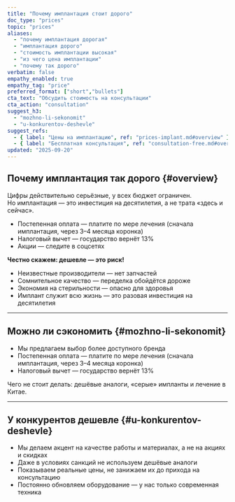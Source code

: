 ```yaml
---
title: "Почему имплантация стоит дорого"
doc_type: "prices"
topic: "prices"
aliases:
  - "почему имплантация дорогая"
  - "имплантация дорого"
  - "стоимость имплантации высокая"
  - "из чего цена имплантации"
  - "почему так дорого"
verbatim: false
empathy_enabled: true
empathy_tag: "price"
preferred_format: ["short","bullets"]
cta_text: "Обсудить стоимость на консультации"
cta_action: "consultation"
suggest_h3:
  - "mozhno-li-sekonomit"
  - "u-konkurentov-deshevle"
suggest_refs:
  - { label: "Цены на имплантацию", ref: "prices-implant.md#overview" }
  - { label: "Бесплатная консультация", ref: "consultation-free.md#overview" }
updated: "2025-09-20"
---
```


## Почему имплантация так дорого {#overview}
Цифры действительно серьёзные, у всех бюджет ограничен.  
Но имплантация — это инвестиция на десятилетия, а не трата «здесь и сейчас».  
- Постепенная оплата — платите по мере лечения (сначала имплантация, через 3–4 месяца коронка)  
- Налоговый вычет — государство вернёт 13%  
- Акции — следите в соцсетях  

**Честно скажем: дешевле — это риск!**
- Неизвестные производители — нет запчастей  
- Сомнительное качество — переделка обойдётся дороже  
- Экономия на стерильности — опасно для здоровья  
- Имплант служит всю жизнь — это разовая инвестиция на десятилетия  

---

## Можно ли сэкономить {#mozhno-li-sekonomit}
<!-- aliases: ["как дешевле имплантация","можно ли сэкономить","имплантация подешевле","варианты дешевле","имплантация недорого"] -->
- Мы предлагаем выбор более доступного бренда  
- Постепенная оплата — платите по мере лечения (сначала имплантация, через 3–4 месяца коронка)  
- Налоговый вычет — государство вернёт 13%  

Чего не стоит делать: дешёвые аналоги, «серые» импланты и лечение в Китае.  

---

## У конкурентов дешевле {#u-konkurentov-deshevle}
<!-- aliases: ["цены дешевле имплантация","в другой клинике дешевле","почему у вас дороже","сравнение цен на имплантацию","у конкурентов дешевле"] -->
- Мы делаем акцент на качестве работы и материалах, а не на акциях и скидках  
- Даже в условиях санкций не используем дешёвые аналоги  
- Показываем реальные цены, не занижаем их до прихода на консультацию  
- Постоянно обновляем оборудование — у нас только современная техника  
